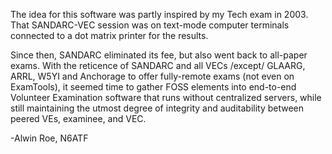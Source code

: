 The idea for this software was partly inspired by my Tech exam in 2003. That SANDARC-VEC session was on text-mode computer terminals connected to a dot matrix printer for the results.

Since then, SANDARC eliminated its fee, but also went back to all-paper exams. With the reticence of SANDARC and all VECs /except/ GLAARG, ARRL, W5YI and Anchorage to offer fully-remote exams (not even on ExamTools), it seemed time to gather FOSS elements into end-to-end Volunteer Examination software that runs without centralized servers, while still maintaining the utmost degree of integrity and auditability between peered VEs, examinee, and VEC.

-Alwin Roe, N6ATF
